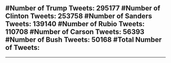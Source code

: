 #Number of Trump Tweets: 295177
#Number of Clinton Tweets: 253758
#Number of Sanders Tweets: 139140
#Number of Rubio Tweets: 110708
#Number of Carson Tweets: 56393
#Number of Bush Tweets: 50168
#Total Number of Tweets:  
---
---
